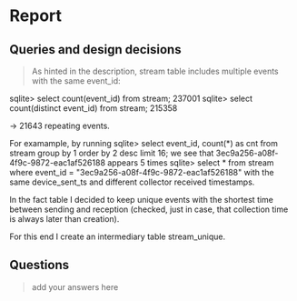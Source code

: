 # Report

## Queries and design decisions
> As hinted in the description, stream table includes multiple events with the
same event_id:

sqlite> select count(event_id) from stream;
237001
sqlite> select count(distinct event_id) from stream;
215358

-> 21643 repeating events.

For examample, by running
sqlite> select event_id, count(*) as cnt from stream group by 1 order by 2 desc limit 16;
we see that 3ec9a256-a08f-4f9c-9872-eac1af526188 appears 5 times
sqlite> select * from stream where event_id = "3ec9a256-a08f-4f9c-9872-eac1af526188"
with the same device_sent_ts and different collector received timestamps.

In the fact table I decided to keep unique events with the shortest time
between sending and reception (checked, just in case, that collection time
is always later than creation).

For this end I create an intermediary table stream_unique.


## Questions
> add your answers here